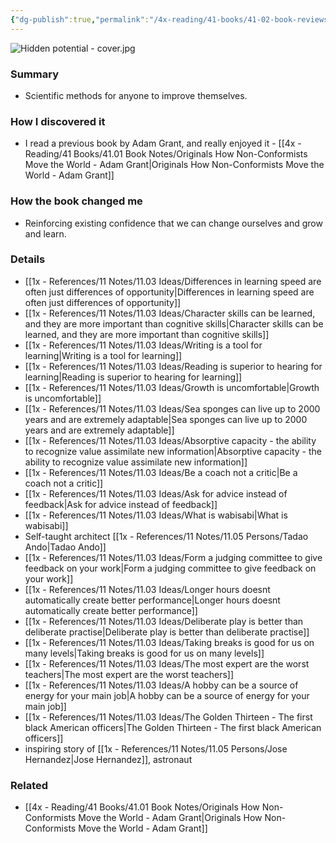 ```yaml
---
{"dg-publish":true,"permalink":"/4x-reading/41-books/41-02-book-reviews/hidden-potential-adam-grant/","title":"Hidden Potential - Adam Grant","created":"2024-06-12T07:09:16.922+03:00","updated":"2024-06-21T22:42:40.355+03:00"}
---
```


![Hidden potential - cover.jpg](/img/user/4x%20-%20Reading/41%20Books/41.03%20Cover%20images/Hidden%20potential%20-%20cover.jpg)
### Summary
- Scientific methods for anyone to improve themselves.

### How I discovered it
- I read a previous book by Adam Grant, and really enjoyed it - [[4x - Reading/41 Books/41.01 Book Notes/Originals How Non-Conformists Move the World - Adam Grant\|Originals How Non-Conformists Move the World - Adam Grant]] 

### How the book changed me
- Reinforcing existing confidence that we can change ourselves and grow and learn.

### Details
- [[1x - References/11 Notes/11.03 Ideas/Differences in learning speed are often just differences of opportunity\|Differences in learning speed are often just differences of opportunity]]
- [[1x - References/11 Notes/11.03 Ideas/Character skills can be learned, and they are more important than cognitive skills\|Character skills can be learned, and they are more important than cognitive skills]]
- [[1x - References/11 Notes/11.03 Ideas/Writing is a tool for learning\|Writing is a tool for learning]]
- [[1x - References/11 Notes/11.03 Ideas/Reading is superior to hearing for learning\|Reading is superior to hearing for learning]]
- [[1x - References/11 Notes/11.03 Ideas/Growth is uncomfortable\|Growth is uncomfortable]]
- [[1x - References/11 Notes/11.03 Ideas/Sea sponges can live up to 2000 years and are extremely adaptable\|Sea sponges can live up to 2000 years and are extremely adaptable]]
- [[1x - References/11 Notes/11.03 Ideas/Absorptive capacity - the ability to recognize value assimilate new information\|Absorptive capacity - the ability to recognize value assimilate new information]]
- [[1x - References/11 Notes/11.03 Ideas/Be a coach not a critic\|Be a coach not a critic]]
- [[1x - References/11 Notes/11.03 Ideas/Ask for advice instead of feedback\|Ask for advice instead of feedback]]
- [[1x - References/11 Notes/11.03 Ideas/What is wabisabi\|What is wabisabi]]
- Self-taught architect [[1x - References/11 Notes/11.05 Persons/Tadao Ando\|Tadao Ando]]
- [[1x - References/11 Notes/11.03 Ideas/Form a judging committee to give feedback on your work\|Form a judging committee to give feedback on your work]]
- [[1x - References/11 Notes/11.03 Ideas/Longer hours doesnt automatically create better performance\|Longer hours doesnt automatically create better performance]]
- [[1x - References/11 Notes/11.03 Ideas/Deliberate play is better than deliberate practise\|Deliberate play is better than deliberate practise]]
- [[1x - References/11 Notes/11.03 Ideas/Taking breaks is good for us on many levels\|Taking breaks is good for us on many levels]]
- [[1x - References/11 Notes/11.03 Ideas/The most expert are the worst teachers\|The most expert are the worst teachers]]
- [[1x - References/11 Notes/11.03 Ideas/A hobby can be a source of energy for your main job\|A hobby can be a source of energy for your main job]]
- [[1x - References/11 Notes/11.03 Ideas/The Golden Thirteen - The first black American officers\|The Golden Thirteen - The first black American officers]]
- inspiring story of [[1x - References/11 Notes/11.05 Persons/Jose Hernandez\|Jose Hernandez]], astronaut

### Related

- [[4x - Reading/41 Books/41.01 Book Notes/Originals How Non-Conformists Move the World - Adam Grant\|Originals How Non-Conformists Move the World - Adam Grant]]
